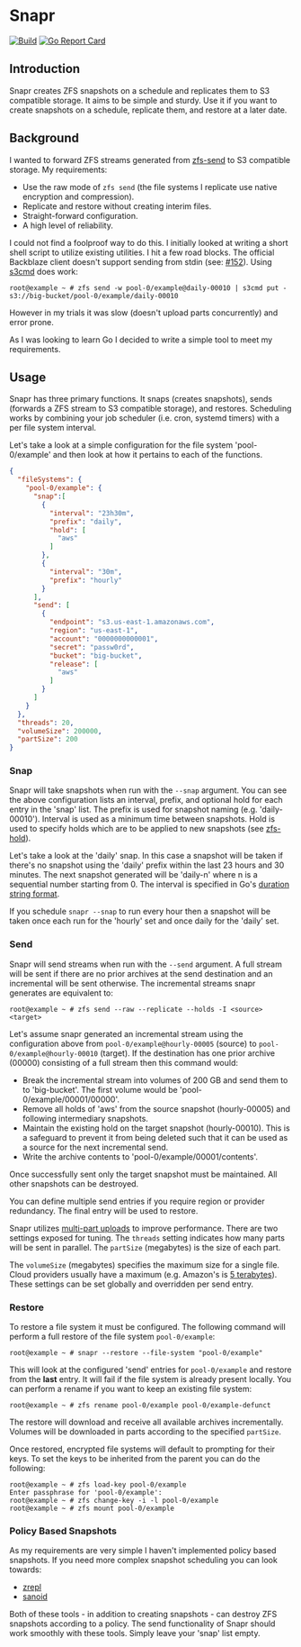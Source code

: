 # Snapr

[![Build](https://github.com/ckornie/snapr/actions/workflows/build.yml/badge.svg)](https://github.com/ckornie/snapr/actions/workflows/build.yml) [![Go Report Card](https://goreportcard.com/badge/github.com/ckornie/snapr)](https://goreportcard.com/report/github.com/ckornie/snapr)

## Introduction
Snapr creates ZFS snapshots on a schedule and replicates them to S3 compatible storage. It aims to be simple and sturdy.  Use it if you want to create snapshots on a schedule, replicate them, and restore at a later date.

## Background
I wanted to forward ZFS streams generated from [zfs-send](https://openzfs.github.io/openzfs-docs/man/8/zfs-send.8.html) to S3 compatible storage. My requirements:

- Use the raw mode of `zfs send` (the file systems I replicate use native encryption and compression).
- Replicate and restore without creating interim files.
- Straight-forward configuration.
- A high level of reliability.

I could not find a foolproof way to do this. I initially looked at writing a short shell script to utilize existing utilities. I hit a few road blocks. The official Backblaze client doesn't support sending from stdin (see: [#152](https://github.com/Backblaze/B2_Command_Line_Tool/issues/152)). Using [s3cmd](https://s3tools.org/s3cmd) does work:

```console
root@example ~ # zfs send -w pool-0/example@daily-00010 | s3cmd put - s3://big-bucket/pool-0/example/daily-00010
```

However in my trials it was slow (doesn't upload parts concurrently) and error prone.

As I was looking to learn Go I decided to write a simple tool to meet my requirements.

## Usage
Snapr has three primary functions. It snaps (creates snapshots), sends (forwards a ZFS stream to S3 compatible storage), and restores. Scheduling works by combining your job scheduler (i.e. cron, systemd timers) with a per file system interval.

Let's take a look at a simple configuration for the file system 'pool-0/example' and then look at how it pertains to each of the functions.

```json
{
  "fileSystems": {
    "pool-0/example": {
      "snap":[
        {
          "interval": "23h30m",
          "prefix": "daily",
          "hold": [
            "aws"
          ]
        },
        {
          "interval": "30m",
          "prefix": "hourly"
        }
      ],
      "send": [
        {
          "endpoint": "s3.us‑east‑1.amazonaws.com",
          "region": "us‑east‑1",
          "account": "0000000000001",
          "secret": "passw0rd",
          "bucket": "big-bucket",
          "release": [
            "aws"
          ]
        }
      ]
    }
  },
  "threads": 20,
  "volumeSize": 200000,
  "partSize": 200
}
```

### Snap
Snapr will take snapshots when run with the `--snap` argument. You can see the above configuration lists an interval, prefix, and optional hold for each entry in the 'snap' list. The prefix is used for snapshot naming (e.g. 'daily-00010'). Interval is used as a minimum time between snapshots. Hold is used to specify holds which are to be applied to new snapshots (see [zfs-hold](https://openzfs.github.io/openzfs-docs/man/8/zfs-hold.8.html)).

Let's take a look at the 'daily' snap. In this case a snapshot will be taken if there's no snapshot using the 'daily' prefix within the last 23 hours and 30 minutes. The next snapshot generated will be 'daily-n' where n is a sequential number starting from 0. The interval is specified in Go's [duration string format](https://pkg.go.dev/time#ParseDuration).

If you schedule `snapr --snap` to run every hour then a snapshot will be taken once each run for the 'hourly' set and once daily for the 'daily' set.

### Send
Snapr will send streams when run with the `--send` argument. A full stream will be sent if there are no prior archives at the send destination and an incremental will be sent otherwise. The incremental streams snapr generates are equivalent to:

```console
root@example ~ # zfs send --raw --replicate --holds -I <source> <target>
```

Let's assume snapr generated an incremental stream using the configuration above from `pool-0/example@hourly-00005` (source) to `pool-0/example@hourly-00010` (target). If the destination has one prior archive (00000) consisting of a full stream then this command would:

- Break the incremental stream into volumes of 200 GB and send them to to 'big-bucket'. The first volume would be 'pool-0/example/00001/00000'.
- Remove all holds of 'aws' from the source snapshot (hourly-00005) and following intermediary snapshots.
- Maintain the existing hold on the target snapshot (hourly-00010). This is a safeguard to prevent it from being deleted such that it can be used as a source for the next incremental send.
- Write the archive contents to 'pool-0/example/00001/contents'.

Once successfully sent only the target snapshot must be maintained. All other snapshots can be destroyed.

You can define multiple send entries if you require region or provider redundancy. The final entry will be used to restore.

Snapr utilizes [multi-part uploads](https://docs.aws.amazon.com/AmazonS3/latest/userguide/mpuoverview.html) to improve performance. There are two settings exposed for tuning. The `threads` setting indicates how many parts will be sent in parallel. The `partSize` (megabytes) is the size of each part.

The `volumeSize` (megabytes) specifies the maximum size for a single file. Cloud providers usually have a maximum (e.g. Amazon's is [5 terabytes](https://aws.amazon.com/s3/faqs/)). These settings can be set globally and overridden per send entry.

### Restore
To restore a file system it must be configured. The following command will perform a full restore of the file system `pool-0/example`:

```console
root@example ~ # snapr --restore --file-system "pool-0/example"
```

This will look at the configured 'send' entries for `pool-0/example` and restore from the **last** entry. It will fail if the file system is already present locally. You can perform a rename if you want to keep an existing file system:

```console
root@example ~ # zfs rename pool-0/example pool-0/example-defunct
```

The restore will download and receive all available archives incrementally. Volumes will be downloaded in parts according to the specified `partSize`.

Once restored, encrypted file systems will default to prompting for their keys. To set the keys to be inherited from the parent you can do the following:

```console
root@example ~ # zfs load-key pool-0/example
Enter passphrase for 'pool-0/example':
root@example ~ # zfs change-key -i -l pool-0/example
root@example ~ # zfs mount pool-0/example
```

### Policy Based Snapshots
As my requirements are very simple I haven't implemented policy based snapshots. If you need more complex snapshot scheduling you can look towards:

- [zrepl](https://github.com/zrepl/zrepl)
- [sanoid](https://github.com/jimsalterjrs/sanoid)

Both of these tools - in addition to creating snapshots - can destroy ZFS snapshots according to a policy. The send functionality of Snapr should work smoothly with these tools. Simply leave your 'snap' list empty.

